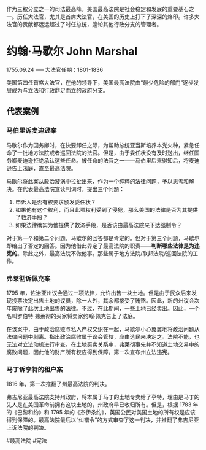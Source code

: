 作为三权分立之一的司法最高峰，美国最高法院是社会稳定和发展的重要基石之一。历任大法官，尤其是首席大法官，在美国的历史上打下了深深的烙印。许多大法官的贡献都远远超过了时任总统，遑论其他行政分支的管理者。

# 约翰·马歇尔 John Marshal
1755.09.24 –––
大法官任期：1801-1836

美国第四任首席大法官，在他的领导下，美国最高法院由“最少危险的部门”逐步发展成为与立法和行政鼎足而立的政府分支。

## 代表案例
### 马伯里诉麦迪逊案
马歇尔作为国务卿时，在快要卸任之际，为帮助总统亚当斯培养本党火种，紧急任命了一批地方法院或者巡回法院的法官。但是，由于委任状没有及时送出，继任国务卿麦迪逊拒绝承认这些任命。被任命的法官之一––––马伯里后来得知后，将麦迪逊告上法庭，直至最高法院。

马歇尔将此案从政治漩涡中拉扯出来，作为一个纯粹的法律问题，予以思考和解决。在代表最高法院宣读判词时，提出三个问题：
1. 申诉人是否有权要求颁发委任状？
2. 如果他有这个权利，而且此项权利受到了侵犯，那么美国的法律是否为其提供了救济手段？
3. 如果法律确实为他提供了救济手段，是否该由最高法院来下达强制令？

对于第一个和第二个问题，马歇尔的回答都是肯定的。但对于第三个问题，马歇尔却给出了否定的回答。因为他借此界定了最高法院的职责––––**判断哪些法律是为违宪的**。除此之外，最高法院不做他事。那些属于地方法院/联邦法院/巡回法院的工作。

### 弗莱彻诉佩克案
1795 年，佐治亚州议会通过一项法律，允许出售一块土地。但是由于民众后来发现投票决定出售土地的议员，除一人外，其余都接受了贿赂。因此，新的州议会次年废除了此次土地出售的法律。不过，在此期间，一些土地已经卖出。因此，一个名叫罗伯特·弗莱彻的买家将卖家约翰·佩克告上了法庭。

在该案中，由于政治腐败与私人产权交织在一起，马歇尔小心翼翼地将政治问题从法律问题中剥离。指出政治腐败属于议会管辖，应由选民来决定之。法院不能，也无法对立法动机进行审查。在土地买卖关系中，弗莱彻事先并不知道土地交易中的腐败问题，因此他的财产所有权应得到保障。第一次宣布州立法违宪。

### 马丁诉亨特的租户案
1816 年，第一次推翻了州最高法院的判决。

弗吉尼亚最高法院支持州政府，将本属于马丁的土地专卖给了亨特，理由是马丁的先人是在美国革命前拥有这块土地的，州政府早已收归所有。但是，根据 1783 年的《巴黎和约》和 1795 年的《杰伊条约》，英国公民对美国土地的所有权是应该得到保障的。最高法院最后以“纠错令”的方式审查了这一判决，并推翻了弗吉尼亚上诉法院的判决。

#最高法院
#宪法
